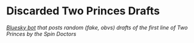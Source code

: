# Discarded Two Princes Drafts

*[Bluesky bot](https://bsky.app/profile/twoprincesdrafts.bsky.social) that posts random (fake, obvs) drafts of the first line of Two Princes by the Spin Doctors*


